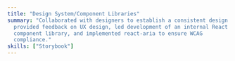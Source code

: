 ```yaml
---
title: "Design System/Component Libraries"
summary: "Collaborated with designers to establish a consistent design system,
  provided feedback on UX design, led development of an internal React
  component library, and implemented react-aria to ensure WCAG
  compliance."
skills: ["Storybook"]
---
```

